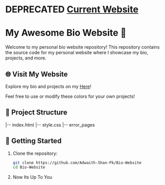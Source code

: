 # DEPRECATED [Current Website](https://shan.is-a.dev)



# My Awesome Bio Website 🚀

Welcome to my personal bio website repository! This repository contains the source code for my personal website where I showcase my bio, projects, and more.

## 🌐 Visit My Website
Explore my bio and projects on my [Here](https://adwaithshan.rf.gd)!

Feel free to use or modify these colors for your own projects!

## 📂 Project Structure
|-- index.html
|-- style.css
|-- error_pages


## 🚀 Getting Started
1. Clone the repository:
   ```bash
   git clone https://github.com/Adwaith-Shan-Pk/Bio-Website
   cd Bio-Website
2. Now Its Up To You 
